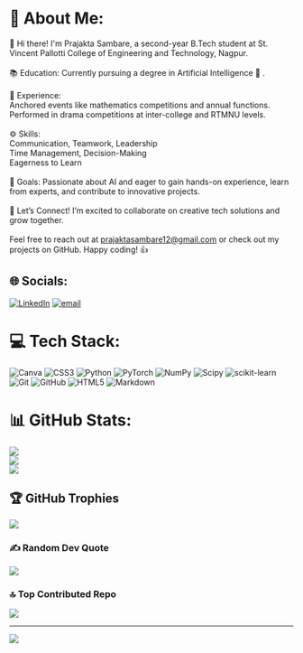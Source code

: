 # 💫 About Me:
👋 Hi there! I'm Prajakta Sambare, a second-year B.Tech student at St. Vincent Pallotti College of Engineering and Technology, Nagpur.<br><br>📚 Education: Currently pursuing a degree in Artificial Intelligence 🤖 .<br><br>🎤 Experience:<br>Anchored events like mathematics competitions and annual functions.<br>Performed in drama competitions at inter-college and RTMNU levels.<br><br>⚙️ Skills:<br>Communication, Teamwork, Leadership<br>Time Management, Decision-Making<br>Eagerness to Learn<br><br>🚀 Goals: Passionate about AI and eager to gain hands-on experience, learn from experts, and contribute to innovative projects.<br><br>🤝 Let’s Connect! I’m excited to collaborate on creative tech solutions and grow together.<br><br>Feel free to reach out at prajaktasambare12@gmail.com or check out my projects on GitHub. Happy coding! 👍


## 🌐 Socials:
[![LinkedIn](https://img.shields.io/badge/LinkedIn-%230077B5.svg?logo=linkedin&logoColor=white)](https://linkedin.com/in/prajakta-sambare-29a071329) [![email](https://img.shields.io/badge/Email-D14836?logo=gmail&logoColor=white)](mailto:prajaktasambare12@gmail.com) 

# 💻 Tech Stack:
![Canva](https://img.shields.io/badge/Canva-%2300C4CC.svg?style=for-the-badge&logo=Canva&logoColor=white) ![CSS3](https://img.shields.io/badge/css3-%231572B6.svg?style=for-the-badge&logo=css3&logoColor=white) ![Python](https://img.shields.io/badge/python-3670A0?style=for-the-badge&logo=python&logoColor=ffdd54) ![PyTorch](https://img.shields.io/badge/PyTorch-%23EE4C2C.svg?style=for-the-badge&logo=PyTorch&logoColor=white) ![NumPy](https://img.shields.io/badge/numpy-%23013243.svg?style=for-the-badge&logo=numpy&logoColor=white) ![Scipy](https://img.shields.io/badge/SciPy-%230C55A5.svg?style=for-the-badge&logo=scipy&logoColor=%white) ![scikit-learn](https://img.shields.io/badge/scikit--learn-%23F7931E.svg?style=for-the-badge&logo=scikit-learn&logoColor=white) ![Git](https://img.shields.io/badge/git-%23F05033.svg?style=for-the-badge&logo=git&logoColor=white) ![GitHub](https://img.shields.io/badge/github-%23121011.svg?style=for-the-badge&logo=github&logoColor=white) ![HTML5](https://img.shields.io/badge/html5-%23E34F26.svg?style=for-the-badge&logo=html5&logoColor=white) ![Markdown](https://img.shields.io/badge/markdown-%23000000.svg?style=for-the-badge&logo=markdown&logoColor=white)
# 📊 GitHub Stats:
![](https://github-readme-stats.vercel.app/api?username=Prajakta901&theme=catppuccin_latte&hide_border=false&include_all_commits=false&count_private=false)<br/>
![](https://nirzak-streak-stats.vercel.app/?user=Prajakta901&theme=catppuccin_latte&hide_border=false)<br/>
![](https://github-readme-stats.vercel.app/api/top-langs/?username=Prajakta901&theme=catppuccin_latte&hide_border=false&include_all_commits=false&count_private=false&layout=compact)

## 🏆 GitHub Trophies
![](https://github-profile-trophy.vercel.app/?username=Prajakta901&theme=catppuccin_latte&no-frame=false&no-bg=true&margin-w=4)

### ✍️ Random Dev Quote
![](https://quotes-github-readme.vercel.app/api?type=vetical&theme=light)

### 🔝 Top Contributed Repo
![](https://github-contributor-stats.vercel.app/api?username=Prajakta901&limit=5&theme=catppuccin_latte&combine_all_yearly_contributions=true)

---
[![](https://visitcount.itsvg.in/api?id=Prajakta901&icon=0&color=13)](https://visitcount.itsvg.in)

<!-- Proudly created with GPRM ( https://gprm.itsvg.in ) -->

